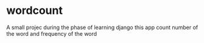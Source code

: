 # wordcount
A small projec during the phase of learning django
this app count number of the word and frequency of the word
